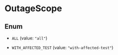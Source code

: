 

# OutageScope

## Enum


* `ALL` (value: `"all"`)

* `WITH_AFFECTED_TEST` (value: `"with-affected-test"`)



